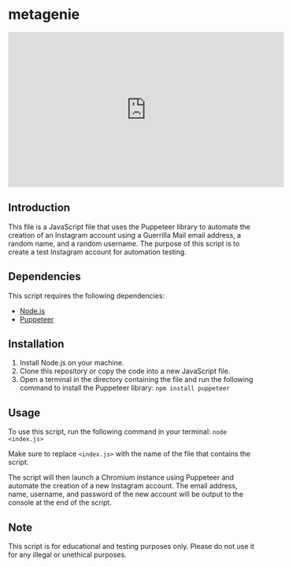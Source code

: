 # metagenie

<!-- markdown -->
<iframe src="https://player.vimeo.com/video/VIDEO_ID?loop=1" width="560" height="315" frameborder="0" allow="autoplay; fullscreen; picture-in-picture" allowfullscreen></iframe>
<!-- markdown -->

## Introduction
This file is a JavaScript file that uses the Puppeteer library to automate the creation of an Instagram account using a Guerrilla Mail email address, a random name, and a random username. The purpose of this script is to create a test Instagram account for automation testing.

## Dependencies
This script requires the following dependencies:
- [Node.js](https://nodejs.org/)
- [Puppeteer](https://pptr.dev/)

## Installation
1. Install Node.js on your machine.
2. Clone this repository or copy the code into a new JavaScript file.
3. Open a terminal in the directory containing the file and run the following command to install the Puppeteer library:
```npm install puppeteer```

## Usage
To use this script, run the following command in your terminal:
```node <index.js>```

Make sure to replace `<index.js>` with the name of the file that contains the script.

The script will then launch a Chromium instance using Puppeteer and automate the creation of a new Instagram account. The email address, name, username, and password of the new account will be output to the console at the end of the script.

## Note
This script is for educational and testing purposes only. Please do not use it for any illegal or unethical purposes.
